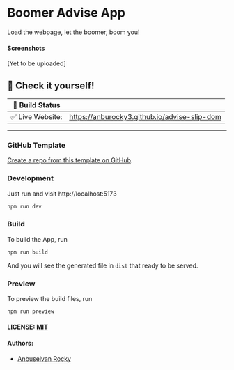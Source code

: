 # Boomer Advise App

Load the webpage, let the boomer, boom you!

#### Screenshots

[Yet to be uploaded]

## 🎉 Check it yourself!

| 🚧 Build Status  |                                              |
| ---------------- | :------------------------------------------- |
| ✅ Live Website: | https://anburocky3.github.io/advise-slip-dom |

---

### GitHub Template

[Create a repo from this template on GitHub](https://github.com/anburocky3/vite-html-tailwind/generate).

### Development

Just run and visit http://localhost:5173

```bash
npm run dev
```

### Build

To build the App, run

```bash
npm run build
```

And you will see the generated file in `dist` that ready to be served.

### Preview

To preview the build files, run

```bash
npm run preview
```

#### LICENSE: [MIT](./LICENSE)

#### Authors:

- [Anbuselvan Rocky](https://fb.me/anburocky3)
